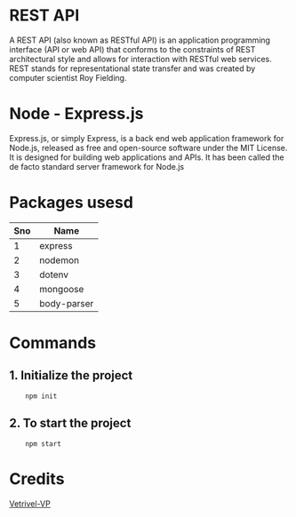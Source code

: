 # REST API

A REST API (also known as RESTful API) is an application programming interface (API or web API) that conforms to the constraints of REST architectural style and allows for interaction with RESTful web services. REST stands for representational state transfer and was created by computer scientist Roy Fielding.

# Node - Express.js

Express.js, or simply Express, is a back end web application framework for Node.js, released as free and open-source software under the MIT License. It is designed for building web applications and APIs. It has been called the de facto standard server framework for Node.js

# Packages usesd

| Sno | Name        |
| --- | ----------- |
| 1   | express     |
| 2   | nodemon     |
| 3   | dotenv      |
| 4   | mongoose    |
| 5   | body-parser |

# Commands

## 1. Initialize the project

```
    npm init
```

## 2. To start the project

```
    npm start
```
# Credits

<a href="https://github.com/Vetrivel-VP">Vetrivel-VP</a>